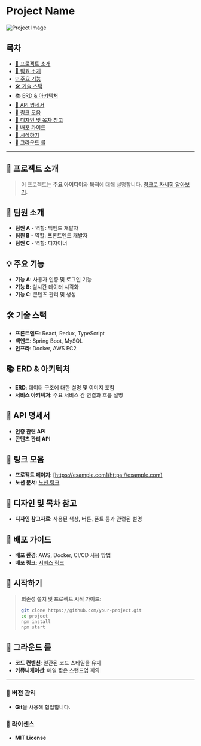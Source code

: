 # Project Name

![Project Image](https://github.com/user-attachments/assets/sample-image-url)

## 목차
- [🚀 프로젝트 소개](#프로젝트-소개)
- [👥 팀원 소개](#팀원-소개)
- [💡 주요 기능](#주요-기능)
- [🛠 기술 스택](#기술-스택)
- [📚 ERD & 아키텍처](#erd-및-아키텍처)
- [📜 API 명세서](#api-명세서)
- [🔗 링크 모음](#링크-모음)
- [🎨 디자인 및 목차 참고](#디자인-및-목차-참고)
- [🚀 배포 가이드](#배포-가이드)
- [📄 시작하기](#시작하기)
- [🤝 그라운드 룰](#그라운드-룰)

---

## 🚀 프로젝트 소개

> 이 프로젝트는 **주요 아이디어**와 **목적**에 대해 설명합니다. [링크로 자세히 알아보기](#).

## 👥 팀원 소개

- **팀원 A** - 역할: 백엔드 개발자
- **팀원 B** - 역할: 프론트엔드 개발자
- **팀원 C** - 역할: 디자이너

## 💡 주요 기능

- **기능 A**: 사용자 인증 및 로그인 기능
- **기능 B**: 실시간 데이터 시각화
- **기능 C**: 콘텐츠 관리 및 생성

## 🛠 기술 스택

- **프론트엔드**: React, Redux, TypeScript
- **백엔드**: Spring Boot, MySQL
- **인프라**: Docker, AWS EC2

## 📚 ERD & 아키텍처

- **ERD**: 데이터 구조에 대한 설명 및 이미지 포함
- **서비스 아키텍처**: 주요 서비스 간 연결과 흐름 설명

## 📜 API 명세서

- **인증 관련 API**
- **콘텐츠 관리 API**

## 🔗 링크 모음

- **프로젝트 페이지**: [https://example.com](https://example.com)
- **노션 문서**: [노션 링크](#)

## 🎨 디자인 및 목차 참고

- **디자인 참고자료**: 사용된 색상, 버튼, 폰트 등과 관련된 설명

## 🚀 배포 가이드

- **배포 환경**: AWS, Docker, CI/CD 사용 방법
- **배포 링크**: [서비스 링크](#)

## 📄 시작하기

> **의존성 설치 및 프로젝트 시작 가이드**:
> ```bash
> git clone https://github.com/your-project.git
> cd project
> npm install
> npm start
> ```

## 🤝 그라운드 룰

- **코드 컨벤션**: 일관된 코드 스타일을 유지
- **커뮤니케이션**: 매일 짧은 스탠드업 회의

---

### 📌 버전 관리

- **Git**을 사용해 협업합니다.

### 📝 라이센스

- **MIT License**
